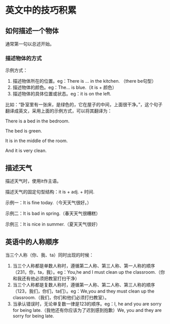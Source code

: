 # 英文中的技巧积累



## 如何描述一个物体

通常第一句以总述开始。

### 描述物体的方式

示例方式：

1. 描述物体所在的位置。eg：There is ... in the kitchen. （there be句型）
2. 描述物体的颜色。eg：The... is blue.（it is + 颜色）
3. 描述物体的具体位置或状态。eg：it is on the left. 

比如：“卧室里有一张床，是绿色的，它在屋子的中间，上面很干净。”，这个句子翻译成英文，采用上面的示例方式，可以将其翻译为：

There is a bed in the bedroom.

The bed is green.

It is in the middle of the room.

And it is very clean.



## 描述天气

描述天气时，使用it作主语。

描述天气的固定句型结构：it is + adj. + 时间.

示例一：It is fine today.（今天天气很好。）

示例二：It is bad in spring.（春天天气很糟糕）

示例三：It is nice in summer.（夏天天气很好）



## 英语中的人称顺序

当三个人称（你、我、ta）同时出现的时候：

1. 当三个人称都是单数人称时，遵循第二人称、第三人称、第一人称的顺序（231，你，ta，我）。eg：You,he and I must clean up the classroom.（你和我还有他必须把教室打扫干净）
2. 当三个人称都是复数人称时，遵循第一人称、第二人称、第三人称的顺序（123，我们，你们，ta们）。eg：We,you and they must clean up the classroom.（我们，你们和他们必须打扫教室）。
3. 当承认错误时，无论单复数一律是123的顺序。eg：I, he and you are sorry for being late.（我他还有你应该为了迟到感到抱歉）We, you and they are sorry for being late.






